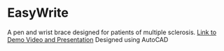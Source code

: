 # EasyWrite
A pen and wrist brace designed for patients of multiple sclerosis. [Link to Demo Video and Presentation](https://www.youtube.com/watch?v=zu8SgUgfRCw&ab_channel=RyanJunejo)
Designed using AutoCAD

